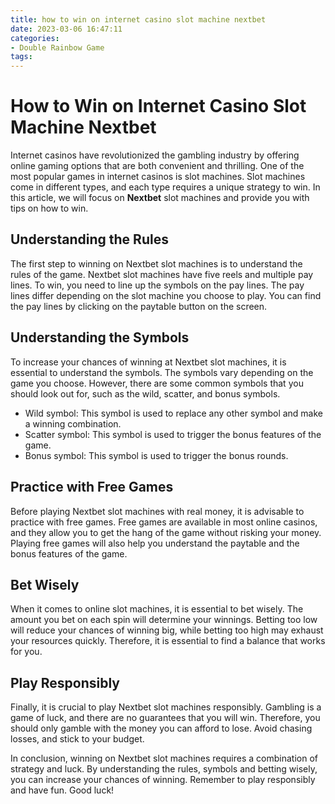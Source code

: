 ```yaml
---
title: how to win on internet casino slot machine nextbet
date: 2023-03-06 16:47:11
categories:
- Double Rainbow Game
tags:
---
```



# How to Win on Internet Casino Slot Machine Nextbet

Internet casinos have revolutionized the gambling industry by offering online gaming options that are both convenient and thrilling. One of the most popular games in internet casinos is slot machines. Slot machines come in different types, and each type requires a unique strategy to win. In this article, we will focus on  **Nextbet**  slot machines and provide you with tips on how to win.

## Understanding the Rules

The first step to winning on Nextbet slot machines is to understand the rules of the game. Nextbet slot machines have five reels and multiple pay lines. To win, you need to line up the symbols on the pay lines. The pay lines differ depending on the slot machine you choose to play. You can find the pay lines by clicking on the paytable button on the screen.

## Understanding the Symbols

To increase your chances of winning at Nextbet slot machines, it is essential to understand the symbols. The symbols vary depending on the game you choose. However, there are some common symbols that you should look out for, such as the wild, scatter, and bonus symbols.

- Wild symbol: This symbol is used to replace any other symbol and make a winning combination. 
- Scatter symbol: This symbol is used to trigger the bonus features of the game. 
- Bonus symbol: This symbol is used to trigger the bonus rounds.

## Practice with Free Games

Before playing Nextbet slot machines with real money, it is advisable to practice with free games. Free games are available in most online casinos, and they allow you to get the hang of the game without risking your money. Playing free games will also help you understand the paytable and the bonus features of the game.

## Bet Wisely

When it comes to online slot machines, it is essential to bet wisely. The amount you bet on each spin will determine your winnings. Betting too low will reduce your chances of winning big, while betting too high may exhaust your resources quickly. Therefore, it is essential to find a balance that works for you.

## Play Responsibly

Finally, it is crucial to play Nextbet slot machines responsibly. Gambling is a game of luck, and there are no guarantees that you will win. Therefore, you should only gamble with the money you can afford to lose. Avoid chasing losses, and stick to your budget.

In conclusion, winning on Nextbet slot machines requires a combination of strategy and luck. By understanding the rules, symbols and betting wisely, you can increase your chances of winning. Remember to play responsibly and have fun. Good luck!